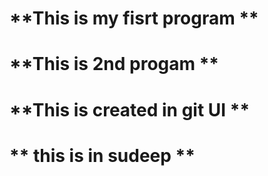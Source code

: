 # **This is my fisrt program   **
# **This is 2nd progam **
# **This is created in git UI **
# ** this is in sudeep **

